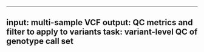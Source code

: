 -----
input: multi-sample VCF
output: QC metrics and filter to apply to variants
task: variant-level QC of genotype call set
-----
